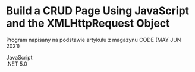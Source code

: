 # Build a CRUD Page Using JavaScript and the XMLHttpRequest Object  
Program napisany na podstawie artykułu z magazynu CODE (MAY JUN 2021)  
  
JavaScript  
.NET 5.0  
